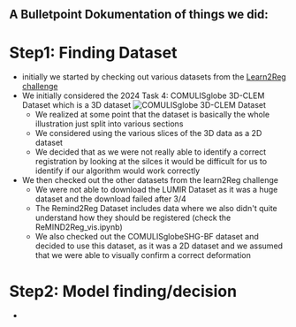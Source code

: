 ## A Bulletpoint Dokumentation of things we did:

# Step1: Finding Dataset

- initially we started by checking out various datasets from
  the [Learn2Reg challenge](https://learn2reg.grand-challenge.org/)
- We initially considered the 2024 Task 4: COMULISglobe 3D-CLEM Dataset which is a 3D dataset
  ![COMULISglobe 3D-CLEM Dataset](https://rumc-gcorg-p-public.s3.amazonaws.com/i/2024/05/21/l2r_clem_Aa1coCS.jpg)
    - We realized at some point that the dataset is basically the whole illustration just split into various
      sections
    - We considered using the various slices of the 3D data as a 2D dataset
    - We decided that as we were not really able to identify a correct registration by looking at the silces it would be
      difficult for us to identify if our algorithm would work correctly
- We then checked out the other datasets from the learn2Reg challenge
    - We were not able to download the LUMIR Dataset as it was a huge dataset and the download failed after 3/4
    - The Remind2Reg Dataset includes data where we also didn't quite understand how they should be registered (check
      the ReMIND2Reg_vis.ipynb)
    - We also checked out the COMULISglobeSHG-BF dataset and decided to use this dataset, as it was a 2D dataset and we
      assumed that we were able to visually confirm a correct deformation


# Step2: Model finding/decision

- 